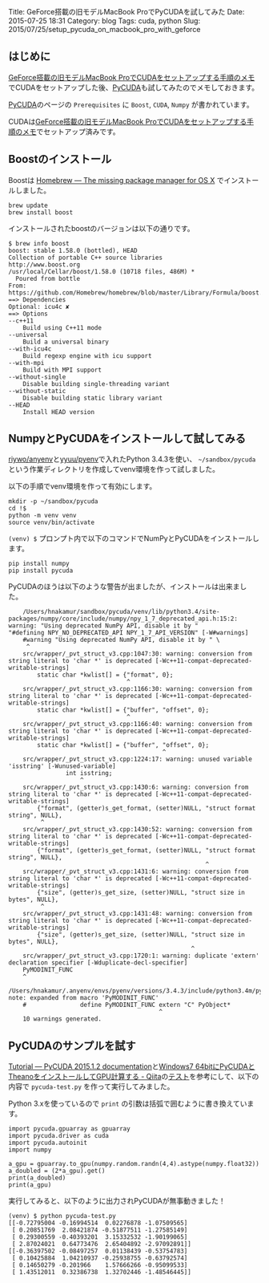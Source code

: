 Title: GeForce搭載の旧モデルMacBook ProでPyCUDAを試してみた
Date: 2015-07-25 18:31
Category: blog
Tags: cuda, python
Slug: 2015/07/25/setup_pycuda_on_macbook_pro_with_geforce

## はじめに

[GeForce搭載の旧モデルMacBook ProでCUDAをセットアップする手順のメモ](../setup_cuda_on_macbook_pro_with_geforce/)でCUDAをセットアップした後、[PyCUDA](http://mathema.tician.de/software/pycuda/)も試してみたのでメモしておきます。

[PyCUDA](http://mathema.tician.de/software/pycuda/)のページの `Prerequisites` に `Boost`, `CUDA`, `Numpy` が書かれています。

CUDAは[GeForce搭載の旧モデルMacBook ProでCUDAをセットアップする手順のメモ](../setup_cuda_on_macbook_pro_with_geforce/)でセットアップ済みです。

## Boostのインストール

Boostは [Homebrew — The missing package manager for OS X](http://brew.sh/) でインストールしました。

```
brew update
brew install boost
```

インストールされたboostのバージョンは以下の通りです。

```
$ brew info boost
boost: stable 1.58.0 (bottled), HEAD
Collection of portable C++ source libraries
http://www.boost.org
/usr/local/Cellar/boost/1.58.0 (10718 files, 486M) *
  Poured from bottle
From: https://github.com/Homebrew/homebrew/blob/master/Library/Formula/boost.rb
==> Dependencies
Optional: icu4c ✘
==> Options
--c++11
	Build using C++11 mode
--universal
	Build a universal binary
--with-icu4c
	Build regexp engine with icu support
--with-mpi
	Build with MPI support
--without-single
	Disable building single-threading variant
--without-static
	Disable building static library variant
--HEAD
	Install HEAD version
```

## NumpyとPyCUDAをインストールして試してみる

[riywo/anyenv](https://github.com/riywo/anyenv)と[yyuu/pyenv](https://github.com/yyuu/pyenv)で入れたPython 3.4.3を使い、 `~/sandbox/pycuda` という作業ディレクトリを作成してvenv環境を作って試しました。

以下の手順でvenv環境を作って有効にします。

```
mkdir -p ~/sandbox/pycuda
cd !$
python -m venv venv
source venv/bin/activate
```

`(venv) $` プロンプト内で以下のコマンドでNumPyとPyCUDAをインストールします。

```
pip install numpy
pip install pycuda
```

PyCUDAのほうは以下のような警告が出ましたが、インストールは出来ました。

```
    /Users/hnakamur/sandbox/pycuda/venv/lib/python3.4/site-packages/numpy/core/include/numpy/npy_1_7_deprecated_api.h:15:2: warning: "Using deprecated NumPy API, disable it by "          "#defining NPY_NO_DEPRECATED_API NPY_1_7_API_VERSION" [-W#warnings]
    #warning "Using deprecated NumPy API, disable it by " \
     ^
    src/wrapper/_pvt_struct_v3.cpp:1047:30: warning: conversion from string literal to 'char *' is deprecated [-Wc++11-compat-deprecated-writable-strings]
        static char *kwlist[] = {"format", 0};
                                 ^
    src/wrapper/_pvt_struct_v3.cpp:1166:30: warning: conversion from string literal to 'char *' is deprecated [-Wc++11-compat-deprecated-writable-strings]
        static char *kwlist[] = {"buffer", "offset", 0};
                                 ^
    src/wrapper/_pvt_struct_v3.cpp:1166:40: warning: conversion from string literal to 'char *' is deprecated [-Wc++11-compat-deprecated-writable-strings]
        static char *kwlist[] = {"buffer", "offset", 0};
                                           ^
    src/wrapper/_pvt_struct_v3.cpp:1224:17: warning: unused variable 'isstring' [-Wunused-variable]
                int isstring;
                    ^
    src/wrapper/_pvt_struct_v3.cpp:1430:6: warning: conversion from string literal to 'char *' is deprecated [-Wc++11-compat-deprecated-writable-strings]
        {"format", (getter)s_get_format, (setter)NULL, "struct format string", NULL},
         ^
    src/wrapper/_pvt_struct_v3.cpp:1430:52: warning: conversion from string literal to 'char *' is deprecated [-Wc++11-compat-deprecated-writable-strings]
        {"format", (getter)s_get_format, (setter)NULL, "struct format string", NULL},
                                                       ^
    src/wrapper/_pvt_struct_v3.cpp:1431:6: warning: conversion from string literal to 'char *' is deprecated [-Wc++11-compat-deprecated-writable-strings]
        {"size", (getter)s_get_size, (setter)NULL, "struct size in bytes", NULL},
         ^
    src/wrapper/_pvt_struct_v3.cpp:1431:48: warning: conversion from string literal to 'char *' is deprecated [-Wc++11-compat-deprecated-writable-strings]
        {"size", (getter)s_get_size, (setter)NULL, "struct size in bytes", NULL},
                                                   ^
    src/wrapper/_pvt_struct_v3.cpp:1720:1: warning: duplicate 'extern' declaration specifier [-Wduplicate-decl-specifier]
    PyMODINIT_FUNC
    ^
    /Users/hnakamur/.anyenv/envs/pyenv/versions/3.4.3/include/python3.4m/pyport.h:778:39: note: expanded from macro 'PyMODINIT_FUNC'
    #               define PyMODINIT_FUNC extern "C" PyObject*
                                          ^
    10 warnings generated.
```

## PyCUDAのサンプルを試す

[Tutorial — PyCUDA 2015.1.2 documentation](http://documen.tician.de/pycuda/tutorial.html)と[Windows7 64bitにPyCUDAとTheanoをインストールしてGPU計算する - Qiita](http://qiita.com/masato/items/713fa8876e50a65d575c)の[テスト](http://qiita.com/masato/items/713fa8876e50a65d575c#%E3%83%86%E3%82%B9%E3%83%88)を参考にして、以下の内容で `pycuda-test.py` を作って実行してみました。

Python 3.xを使っているので `print` の引数は括弧で囲むように書き換えています。

```
import pycuda.gpuarray as gpuarray
import pycuda.driver as cuda
import pycuda.autoinit
import numpy

a_gpu = gpuarray.to_gpu(numpy.random.randn(4,4).astype(numpy.float32))
a_doubled = (2*a_gpu).get()
print(a_doubled)
print(a_gpu)
```

実行してみると、以下のように出力されPyCUDAが無事動きました！

```
(venv) $ python pycuda-test.py
[[-0.72795004 -0.16994514  0.02276878 -1.07509565]
 [ 0.20851769  2.08421874 -0.51877511 -1.27585149]
 [ 0.29300559 -0.40393201  3.15332532 -1.90199065]
 [ 2.87024021  0.64773476  2.65404892 -2.97092891]]
[[-0.36397502 -0.08497257  0.01138439 -0.53754783]
 [ 0.10425884  1.04210937 -0.25938755 -0.63792574]
 [ 0.14650279 -0.201966    1.57666266 -0.95099533]
 [ 1.43512011  0.32386738  1.32702446 -1.48546445]]
```
